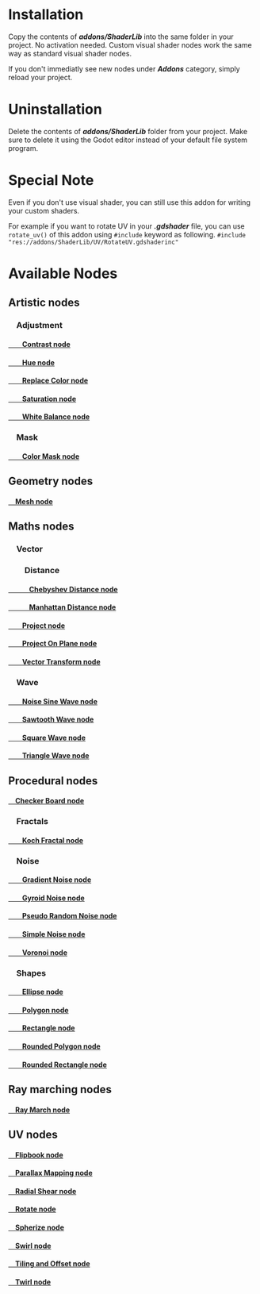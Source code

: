 # Installation
Copy the contents of **_addons/ShaderLib_** into the same folder in your project. No activation needed. Custom visual shader nodes work the same way as standard visual shader nodes.

If you don't immediatly see new nodes under **_Addons_** category, simply reload your project.
# Uninstallation
Delete the contents of **_addons/ShaderLib_** folder from your project. Make sure to delete it using the Godot editor instead of your default file system program.
# Special Note
Even if you don't use visual shader, you can still use this addon for writing your custom shaders.

For example if you want to rotate UV in your **_.gdshader_** file, you can use `rotate_uv()` of this addon using `#include` keyword as following.
`#include "res://addons/ShaderLib/UV/RotateUV.gdshaderinc"`
# Available Nodes
<h2>Artistic nodes</h2>

<h3>&emsp;Adjustment</h3>

<h4><a href="/documentation/Nodes/Artistic/Adjustment/ContrastNode.md">&emsp;&emsp;Contrast node</a></h4>
<h4><a href="/documentation/Nodes/Artistic/Adjustment/HueNode.md">&emsp;&emsp;Hue node</a></h4>
<h4><a href="/documentation/Nodes/Artistic/Adjustment/ReplaceColorNode.md">&emsp;&emsp;Replace Color node</a></h4>
<h4><a href="/documentation/Nodes/Artistic/Adjustment/SaturationNode.md">&emsp;&emsp;Saturation node</a></h4>
<h4><a href="/documentation/Nodes/Artistic/Adjustment/WhiteBalanceNode.md">&emsp;&emsp;White Balance node</a></h4>

<h3>&emsp;Mask</h3>

<h4><a href="/documentation/Nodes/Artistic/Mask/ColorMaskNode.md">&emsp;&emsp;Color Mask node</a></h4>

<h2>Geometry nodes</h2>

<h4><a href="/documentation/Nodes/Geometry/Mesh.md">&emsp;Mesh node</a></h4>

<h2>Maths nodes</h2>

<h3>&emsp;Vector</h3>

<h3>&emsp;&emsp;Distance</h3>

<h4><a href="/documentation/Nodes/Maths/Vector/Distance/ChebyshevDistance.md">&emsp;&emsp;&emsp;Chebyshev Distance node</a></h4>
<h4><a href="/documentation/Nodes/Maths/Vector/Distance/ManhattanDistance.md">&emsp;&emsp;&emsp;Manhattan Distance node</a></h4>

<h4><a href="/documentation/Nodes/Maths/Vector/Project.md">&emsp;&emsp;Project node</a></h4>
<h4><a href="/documentation/Nodes/Maths/Vector/ProjectOnPlane.md">&emsp;&emsp;Project On Plane node</a></h4>
<h4><a href="/documentation/Nodes/Maths/Vector/VectorTransform.md">&emsp;&emsp;Vector Transform node</a></h4>

<h3>&emsp;Wave</h3>

<h4><a href="/documentation/Nodes/Maths/Wave/NoiseSineWave.md">&emsp;&emsp;Noise Sine Wave node</a></h4>
<h4><a href="/documentation/Nodes/Maths/Wave/SawtoothWave.md">&emsp;&emsp;Sawtooth Wave node</a></h4>
<h4><a href="/documentation/Nodes/Maths/Wave/SquareWave.md">&emsp;&emsp;Square Wave node</a></h4>
<h4><a href="/documentation/Nodes/Maths/Wave/TriangleWave.md">&emsp;&emsp;Triangle Wave node</a></h4>

<h2>Procedural nodes</h2>

<h4><a href="/documentation/Nodes/Procedural/CheckerBoard.md">&emsp;Checker Board node</a></h4>

<h3>&emsp;Fractals</h3>

<h4><a href="/documentation/Nodes/Procedural/Shapes/KochFractal.md">&emsp;&emsp;Koch Fractal node</a></h4>

<h3>&emsp;Noise</h3>

<h4><a href="/documentation/Nodes/Procedural/Noise/GradientNoise.md">&emsp;&emsp;Gradient Noise node</a></h4>
<h4><a href="/documentation/Nodes/Procedural/Noise/GyroidNoise.md">&emsp;&emsp;Gyroid Noise node</a></h4>
<h4><a href="/documentation/Nodes/Procedural/Noise/PseudoRandomNoise.md">&emsp;&emsp;Pseudo Random Noise node</a></h4>
<h4><a href="/documentation/Nodes/Procedural/Noise/SimpleNoise.md">&emsp;&emsp;Simple Noise node</a></h4>
<h4><a href="/documentation/Nodes/Procedural/Noise/Voronoi.md">&emsp;&emsp;Voronoi node</a></h4>

<h3>&emsp;Shapes</h3>

<h4><a href="/documentation/Nodes/Procedural/Shapes/Ellipse.md">&emsp;&emsp;Ellipse node</a></h4>
<h4><a href="/documentation/Nodes/Procedural/Shapes/Polygon.md">&emsp;&emsp;Polygon node</a></h4>
<h4><a href="/documentation/Nodes/Procedural/Shapes/Rectangle.md">&emsp;&emsp;Rectangle node</a></h4>
<h4><a href="/documentation/Nodes/Procedural/Shapes/RoundedPolygon.md">&emsp;&emsp;Rounded Polygon node</a></h4>
<h4><a href="/documentation/Nodes/Procedural/Shapes/RoundedRectangle.md">&emsp;&emsp;Rounded Rectangle node</a></h4>

<h2>Ray marching nodes</h2>

<h4><a href="/documentation/Nodes/RayMarching/RayMarch.md">&emsp;Ray March node</a></h4>

<h2>UV nodes</h2>

<h4><a href="/documentation/Nodes/UV/Flipbook.md">&emsp;Flipbook node</a></h4>
<h4><a href="/documentation/Nodes/UV/ParallaxMapping.md">&emsp;Parallax Mapping node</a></h4>
<h4><a href="/documentation/Nodes/UV/RadialShear.md">&emsp;Radial Shear node</a></h4>
<h4><a href="/documentation/Nodes/UV/Rotate.md">&emsp;Rotate node</a></h4>
<h4><a href="/documentation/Nodes/UV/Spherize.md">&emsp;Spherize node</a></h4>
<h4><a href="/documentation/Nodes/UV/Swirl.md">&emsp;Swirl node</a></h4>
<h4><a href="/documentation/Nodes/UV/TilingAndOffset.md">&emsp;Tiling and Offset node</a></h4>
<h4><a href="/documentation/Nodes/UV/Twirl.md">&emsp;Twirl node</a></h4>